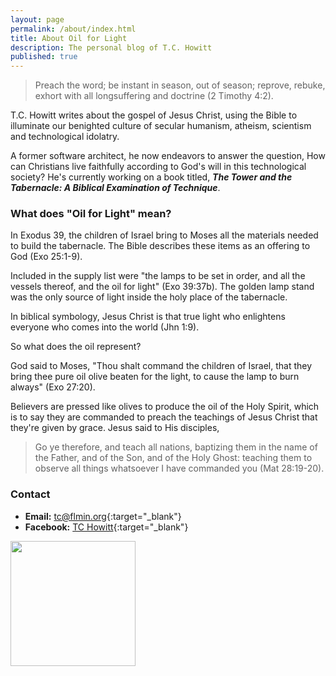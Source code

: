 ```yaml
---
layout: page
permalink: /about/index.html
title: About Oil for Light
description: The personal blog of T.C. Howitt
published: true
---
```


> Preach the word; be instant in season, out of season; reprove, rebuke, exhort with all longsuffering and doctrine (2 Timothy 4:2).

T.C. Howitt writes about the gospel of Jesus Christ, using the Bible to illuminate our benighted culture of secular humanism, atheism, scientism and technological idolatry.

A former software architect, he now endeavors to answer the question, How can Christians live faithfully according to God's will in this technological society?  He's currently working on a book titled, **_The Tower and the Tabernacle: A Biblical Examination of Technique_**.

### What does "Oil for Light" mean?

In Exodus 39, the children of Israel bring to Moses all the materials needed to build the tabernacle.  The Bible describes these items as an offering to God (Exo 25:1-9).

Included in the supply list were "the lamps to be set in order, and all the vessels thereof, and the oil for light" (Exo 39:37b).  The golden lamp stand was the only source of light inside the holy place of the tabernacle.

In biblical symbology, Jesus Christ is that true light who enlightens everyone who comes into the world (Jhn 1:9).

So what does the oil represent?

God said to Moses, "Thou shalt command the children of Israel, that they bring thee pure oil olive beaten for the light, to cause the lamp to burn always" (Exo 27:20).

Believers are pressed like olives to produce the oil of the Holy Spirit, which is to say they are commanded to preach the teachings of Jesus Christ that they're given by grace.  Jesus said to His disciples,

> Go ye therefore, and teach all nations, baptizing them in the name of the Father, and of the Son, and of the Holy Ghost: teaching them to observe all things whatsoever I have commanded you (Mat 28:19-20).

### Contact

  * **Email:** [tc@flmin.org](mailto:tc@flmin.org){:target="_blank"}
  * **Facebook:** [TC Howitt](http://facebook.com/whirlingvortices){:target="_blank"}
  
  <img src="http://oilforlight.com/images/profile.jpg" style="width: 200px;"/>
